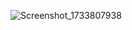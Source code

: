 ![Screenshot_1733807938](https://github.com/user-attachments/assets/dfd97be9-4d3b-4443-9903-da7c52c422bc)
